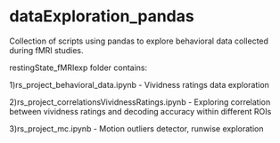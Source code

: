 # dataExploration_pandas

Collection of scripts using pandas to explore behavioral data collected during fMRI studies.

restingState_fMRIexp folder contains:

1)rs_project_behavioral_data.ipynb - Vividness ratings data exploration

2)rs_project_correlationsVividnessRatings.ipynb - Exploring correlation between vividness ratings and decoding accuracy within different ROIs

3)rs_project_mc.ipynb - Motion outliers detector, runwise exploration
